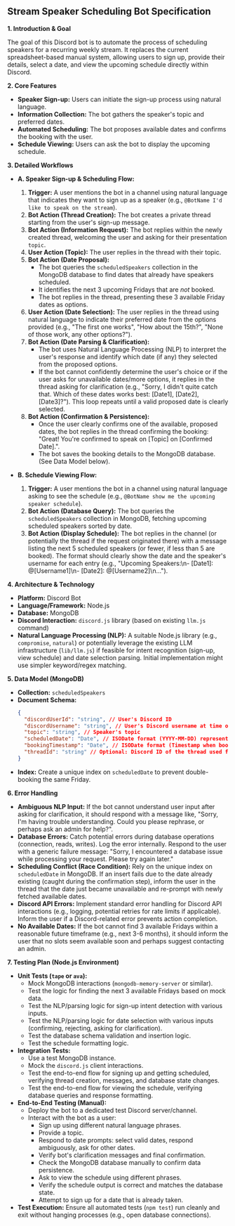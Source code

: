 ## Stream Speaker Scheduling Bot Specification

**1. Introduction & Goal**

The goal of this Discord bot is to automate the process of scheduling speakers for a recurring weekly stream. It replaces the current spreadsheet-based manual system, allowing users to sign up, provide their details, select a date, and view the upcoming schedule directly within Discord.

**2. Core Features**

*   **Speaker Sign-up:** Users can initiate the sign-up process using natural language.
*   **Information Collection:** The bot gathers the speaker's topic and preferred dates.
*   **Automated Scheduling:** The bot proposes available dates and confirms the booking with the user.
*   **Schedule Viewing:** Users can ask the bot to display the upcoming schedule.

**3. Detailed Workflows**

*   **A. Speaker Sign-up & Scheduling Flow:**
    1.  **Trigger:** A user mentions the bot in a channel using natural language that indicates they want to sign up as a speaker (e.g., `@BotName I'd like to speak on the stream`).
    2.  **Bot Action (Thread Creation):** The bot creates a private thread starting from the user's sign-up message.
    3.  **Bot Action (Information Request):** The bot replies within the newly created thread, welcoming the user and asking for their presentation `topic`.
    4.  **User Action (Topic):** The user replies in the thread with their topic.
    5.  **Bot Action (Date Proposal):**
        *   The bot queries the `scheduledSpeakers` collection in the MongoDB database to find dates that already have speakers scheduled.
        *   It identifies the next 3 upcoming Fridays that are *not* booked.
        *   The bot replies in the thread, presenting these 3 available Friday dates as options.
    6.  **User Action (Date Selection):** The user replies in the thread using natural language to indicate their preferred date from the options provided (e.g., "The first one works", "How about the 15th?", "None of those work, any other options?").
    7.  **Bot Action (Date Parsing & Clarification):**
        *   The bot uses Natural Language Processing (NLP) to interpret the user's response and identify which date (if any) they selected from the proposed options.
        *   If the bot cannot confidently determine the user's choice or if the user asks for unavailable dates/more options, it replies in the thread asking for clarification (e.g., "Sorry, I didn't quite catch that. Which of these dates works best: [Date1], [Date2], [Date3]?"). This loop repeats until a valid proposed date is clearly selected.
    8.  **Bot Action (Confirmation & Persistence):**
        *   Once the user clearly confirms one of the available, proposed dates, the bot replies in the thread confirming the booking: "Great! You're confirmed to speak on [Topic] on [Confirmed Date].".
        *   The bot saves the booking details to the MongoDB database. (See Data Model below).

*   **B. Schedule Viewing Flow:**
    1.  **Trigger:** A user mentions the bot in a channel using natural language asking to see the schedule (e.g., `@BotName show me the upcoming speaker schedule`).
    2.  **Bot Action (Database Query):** The bot queries the `scheduledSpeakers` collection in MongoDB, fetching upcoming scheduled speakers sorted by date.
    3.  **Bot Action (Display Schedule):** The bot replies in the channel (or potentially the thread if the request originated there) with a message listing the next 5 scheduled speakers (or fewer, if less than 5 are booked). The format should clearly show the date and the speaker's username for each entry (e.g., "Upcoming Speakers:\n- [Date1]: @[Username1]\n- [Date2]: @[Username2]\n...").

**4. Architecture & Technology**

*   **Platform:** Discord Bot
*   **Language/Framework:** Node.js
*   **Database:** MongoDB
*   **Discord Interaction:** `discord.js` library (based on existing `llm.js` command)
*   **Natural Language Processing (NLP):** A suitable Node.js library (e.g., `compromise`, `natural`) or potentially leverage the existing LLM infrastructure (`lib/llm.js`) if feasible for intent recognition (sign-up, view schedule) and date selection parsing. Initial implementation might use simpler keyword/regex matching.

**5. Data Model (MongoDB)**

*   **Collection:** `scheduledSpeakers`
*   **Document Schema:**
    ```json
    {
      "discordUserId": "string", // User's Discord ID
      "discordUsername": "string", // User's Discord username at time of booking
      "topic": "string", // Speaker's topic
      "scheduledDate": "Date", // ISODate format (YYYY-MM-DD) representing the Friday they are scheduled. Ensure only the date part is relevant for uniqueness.
      "bookingTimestamp": "Date", // ISODate format (Timestamp when booking was confirmed)
      "threadId": "string" // Optional: Discord ID of the thread used for scheduling
    }
    ```
*   **Index:** Create a unique index on `scheduledDate` to prevent double-booking the same Friday.

**6. Error Handling**

*   **Ambiguous NLP Input:** If the bot cannot understand user input after asking for clarification, it should respond with a message like, "Sorry, I'm having trouble understanding. Could you please rephrase, or perhaps ask an admin for help?".
*   **Database Errors:** Catch potential errors during database operations (connection, reads, writes). Log the error internally. Respond to the user with a generic failure message: "Sorry, I encountered a database issue while processing your request. Please try again later."
*   **Scheduling Conflict (Race Condition):** Rely on the unique index on `scheduledDate` in MongoDB. If an insert fails due to the date already existing (caught during the confirmation step), inform the user in the thread that the date just became unavailable and re-prompt with newly fetched available dates.
*   **Discord API Errors:** Implement standard error handling for Discord API interactions (e.g., logging, potential retries for rate limits if applicable). Inform the user if a Discord-related error prevents action completion.
*   **No Available Dates:** If the bot cannot find 3 available Fridays within a reasonable future timeframe (e.g., next 3-6 months), it should inform the user that no slots seem available soon and perhaps suggest contacting an admin.

**7. Testing Plan (Node.js Environment)**

*   **Unit Tests (`tape` or `ava`):**
    *   Mock MongoDB interactions (`mongodb-memory-server` or similar).
    *   Test the logic for finding the next 3 available Fridays based on mock data.
    *   Test the NLP/parsing logic for sign-up intent detection with various inputs.
    *   Test the NLP/parsing logic for date selection with various inputs (confirming, rejecting, asking for clarification).
    *   Test the database schema validation and insertion logic.
    *   Test the schedule formatting logic.
*   **Integration Tests:**
    *   Use a test MongoDB instance.
    *   Mock the `discord.js` client interactions.
    *   Test the end-to-end flow for signing up and getting scheduled, verifying thread creation, messages, and database state changes.
    *   Test the end-to-end flow for viewing the schedule, verifying database queries and response formatting.
*   **End-to-End Testing (Manual):**
    *   Deploy the bot to a dedicated test Discord server/channel.
    *   Interact with the bot as a user:
        *   Sign up using different natural language phrases.
        *   Provide a topic.
        *   Respond to date prompts: select valid dates, respond ambiguously, ask for other dates.
        *   Verify bot's clarification messages and final confirmation.
        *   Check the MongoDB database manually to confirm data persistence.
        *   Ask to view the schedule using different phrases.
        *   Verify the schedule output is correct and matches the database state.
        *   Attempt to sign up for a date that is already taken.
*   **Test Execution:** Ensure all automated tests (`npm test`) run cleanly and exit without hanging processes (e.g., open database connections).

